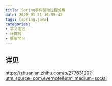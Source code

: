 ```yaml
---
title: Spring事件驱动过程分析
date: 2020-01-31 16:59:42
tags: [spring,java]
categories:
- 学习笔记
- 计算机
- 框架学习
---
```


## 详见

https://zhuanlan.zhihu.com/p/27763120?utm_source=com.evernote&utm_medium=social